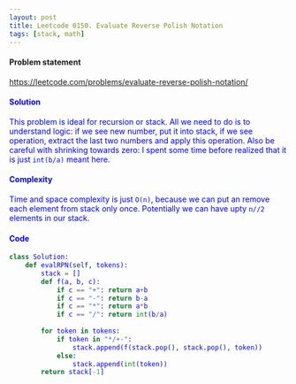 ```yaml
---
layout: post
title: Leetcode 0150. Evaluate Reverse Polish Notation
tags: [stack, math]
---
```


#### Problem statement

<a href="https://leetcode.com/problems/evaluate-reverse-polish-notation/"> <font color = blue>https://leetcode.com/problems/evaluate-reverse-polish-notation/

#### Solution
This problem is ideal for recursion or stack. All we need to do is to understand logic: if we see new number, put it into stack, if we see operation, extract the last two numbers and apply this operation. Also be careful with shrinking towards zero: I spent some time before realized that it is just `int(b/a)` meant here.

#### Complexity
Time and space complexity is just `O(n)`, because we can put an remove each element from stack only once. Potentially we can have upty `n//2` elements in our stack.

#### Code
```python
class Solution:
    def evalRPN(self, tokens):
        stack = []
        def f(a, b, c):
            if c == "+": return a+b
            if c == "-": return b-a
            if c == "*": return a*b
            if c == "/": return int(b/a)
            
        for token in tokens:
            if token in "*/+-":
                stack.append(f(stack.pop(), stack.pop(), token))
            else:
                stack.append(int(token))
        return stack[-1]
```